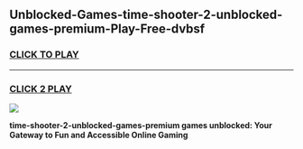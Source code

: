 
## Unblocked-Games-time-shooter-2-unblocked-games-premium-Play-Free-dvbsf
<h3>
<a href="https://premium76.site?title=time-shooter-2-unblocked-games-premium&ref=23A">CLICK TO PLAY</a></h3>
<hr>

<h3>
<a href="https://premium76.site?title=time-shooter-2-unblocked-games-premium&ref=23A">CLICK 2 PLAY</a>
  
</h3>

<a href="https://premium76.site?title=time-shooter-2-unblocked-games-premium&ref=23A"><img src="https://clearcache.store/games.png"></a>


**time-shooter-2-unblocked-games-premium games unblocked: Your Gateway to Fun and Accessible Online Gaming**
